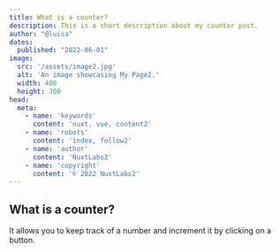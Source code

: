 ```yaml
---
title: What is a counter?
description: This is a short description about my counter post.
author: "@luisa"
dates:
  published: "2022-06-01"
image:
  src: '/assets/image2.jpg'
  alt: 'An image showcasing My Page2.'
  width: 400
  height: 300
head:
  meta:
    - name: 'keywords'
      content: 'nuxt, vue, content2'
    - name: 'robots'
      content: 'index, follow2'
    - name: 'author'
      content: 'NuxtLabs2'
    - name: 'copyright'
      content: '© 2022 NuxtLabs2'
---
```


 ## What is a counter?

It allows you to keep track of a number and increment it by clicking on a button.

<Counter></Counter>